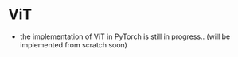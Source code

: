 # ViT

- the implementation of ViT in PyTorch is still in progress.. (will be implemented from scratch soon)